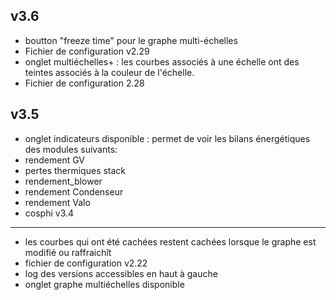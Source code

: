 v3.6
----
- boutton "freeze time" pour le graphe multi-échelles 
- Fichier de configuration v2.29
- onglet multiéchelles+ : les courbes associés à une échelle ont des teintes associés à la couleur de l'échelle.
- Fichier de configuration 2.28

v3.5
----
  - onglet indicateurs disponible : permet de voir les bilans énergétiques des modules suivants:
  - rendement GV
  - pertes thermiques stack
  - rendement_blower
  - rendement Condenseur
  - rendement Valo
  - cosphi
v3.4
----
- les courbes qui ont été cachées restent cachées lorsque le graphe est modifié ou raffraichît
- fichier de configuration v2.22
- log des versions accessibles en haut à gauche
- onglet graphe multiéchelles disponible
